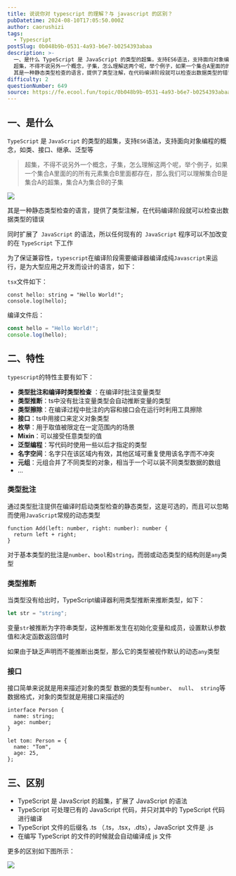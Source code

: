 ```yaml
---
title: 说说你对 typescript 的理解？与 javascript 的区别？
pubDatetime: 2024-08-10T17:05:50.000Z
author: caorushizi
tags:
  - Typescript
postSlug: 0b048b9b-0531-4a93-b6e7-b0254393abaa
description: >-
  一、是什么 TypeScript 是 JavaScript 的类型的超集，支持ES6语法，支持面向对象编程的概念，如类、接口、继承、泛型等
  超集，不得不说另外一个概念，子集，怎么理解这两个呢，举个例子，如果一个集合A里面的的所有元素集合B里面都存在，那么我们可以理解集合B是集合A的超集，集合A为集合B的子集
  其是一种静态类型检查的语言，提供了类型注解，在代码编译阶段就可以检查出数据类型的错误 同时
difficulty: 2
questionNumber: 649
source: https://fe.ecool.fun/topic/0b048b9b-0531-4a93-b6e7-b0254393abaa
---
```


## 一、是什么

`TypeScript` 是 `JavaScript` 的类型的超集，支持`ES6`语法，支持面向对象编程的概念，如类、接口、继承、泛型等

> 超集，不得不说另外一个概念，子集，怎么理解这两个呢，举个例子，如果一个集合A里面的的所有元素集合B里面都存在，那么我们可以理解集合B是集合A的超集，集合A为集合B的子集

![](https://static.ecool.fun//article/f9a27d35-579d-44b5-abd6-7c82021934cc.png)

其是一种静态类型检查的语言，提供了类型注解，在代码编译阶段就可以检查出数据类型的错误

同时扩展了` JavaScript` 的语法，所以任何现有的` JavaScript` 程序可以不加改变的在 `TypeScript` 下工作

为了保证兼容性，`typescript`在编译阶段需要编译器编译成纯`Javascript`来运行，是为大型应用之开发而设计的语言，如下：

`tsx`文件如下：

```tsx
const hello: string = "Hello World!";
console.log(hello);
```

编译文件后：

```js
const hello = "Hello World!";
console.log(hello);
```

## 二、特性

`typescript`的特性主要有如下：

- **类型批注和编译时类型检查** ：在编译时批注变量类型
- **类型推断**：ts中没有批注变量类型会自动推断变量的类型
- **类型擦除**：在编译过程中批注的内容和接口会在运行时利用工具擦除
- **接口**：ts中用接口来定义对象类型
- **枚举**：用于取值被限定在一定范围内的场景
- **Mixin**：可以接受任意类型的值
- **泛型编程**：写代码时使用一些以后才指定的类型
- **名字空间**：名字只在该区域内有效，其他区域可重复使用该名字而不冲突
- **元组**：元组合并了不同类型的对象，相当于一个可以装不同类型数据的数组
- ...

### 类型批注

通过类型批注提供在编译时启动类型检查的静态类型，这是可选的，而且可以忽略而使用`JavaScript`常规的动态类型

```tsx
function Add(left: number, right: number): number {
  return left + right;
}
```

对于基本类型的批注是`number`、`bool`和`string`，而弱或动态类型的结构则是`any`类型

### 类型推断

当类型没有给出时，TypeScript编译器利用类型推断来推断类型，如下：

```ts
let str = "string";
```

变量`str`被推断为字符串类型，这种推断发生在初始化变量和成员，设置默认参数值和决定函数返回值时

如果由于缺乏声明而不能推断出类型，那么它的类型被视作默认的动态`any`类型

### 接口

接口简单来说就是用来描述对象的类型 数据的类型有`number`、` null`、` string`等数据格式，对象的类型就是用接口来描述的

```tsx
interface Person {
  name: string;
  age: number;
}

let tom: Person = {
  name: "Tom",
  age: 25,
};
```

## 三、区别

- TypeScript 是 JavaScript 的超集，扩展了 JavaScript 的语法
- TypeScript 可处理已有的 JavaScript 代码，并只对其中的 TypeScript 代码进行编译
- TypeScript 文件的后缀名 .ts （.ts，.tsx，.dts），JavaScript 文件是 .js
- 在编写 TypeScript 的文件的时候就会自动编译成 js 文件

更多的区别如下图所示：

![](https://static.ecool.fun//article/3e1fec86-cc9a-435a-8fe7-a3906042df1b.png)
